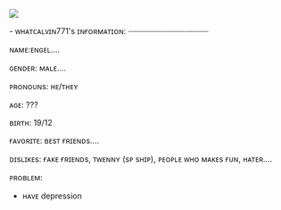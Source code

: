 <img
src="https://adriansblinkiecollection.neocities.org/dividers/cautiondivider2.gif" /></p>
<h9> - ᴡʜᴀᴛᴄᴀʟᴠɪɴ771's ɪɴғᴏʀᴍᴀᴛɪᴏɴ: <h9>
┈┈┈┈┈┈┈┈┈┈┈┈┈┈┈┈┈


ɴᴀᴍᴇ:ᴇɴɢᴇʟ....

ɢᴇɴᴅᴇʀ: ᴍᴀʟᴇ.... 

ᴘʀᴏɴᴏᴜɴs: ʜᴇ/ᴛʜᴇʏ

ᴀɢᴇ: ???

ʙɪʀᴛʜ: 19/12

ғᴀᴠᴏʀɪᴛᴇ: ʙᴇsᴛ ғʀɪᴇɴᴅs.... 

ᴅɪsʟɪᴋᴇs: ғᴀᴋᴇ ғʀɪᴇɴᴅs, ᴛᴡᴇɴɴʏ (sᴘ sʜɪᴘ), ᴘᴇᴏᴘʟᴇ ᴡʜᴏ ᴍᴀᴋᴇs ғᴜɴ, ʜᴀᴛᴇʀ.... 

ᴘʀᴏʙʟᴇᴍ:
- ʜᴀᴠᴇ depression
